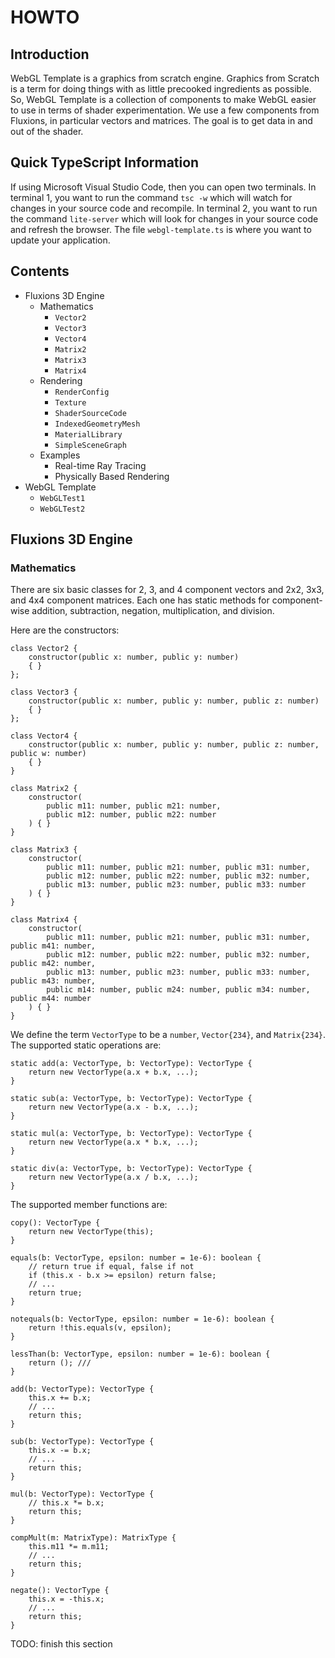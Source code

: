 # HOWTO

## Introduction

WebGL Template is a graphics from scratch engine. Graphics from Scratch is a term for doing things with as little precooked ingredients as possible. So, WebGL Template is a collection of components to make WebGL easier to use in terms of shader experimentation. We use a few components from Fluxions, in particular vectors and matrices. The goal is to get data in and out of the shader.

## Quick TypeScript Information

If using Microsoft Visual Studio Code, then you can open two terminals. In terminal 1, you want to run the command `tsc -w` which will watch for changes in your source code and recompile. In terminal 2, you want to run the command `lite-server` which will look for changes in your source code and refresh the browser. The file `webgl-template.ts` is where you want to update your application.

## Contents

* Fluxions 3D Engine
  * Mathematics
    * `Vector2`
    * `Vector3`
    * `Vector4`
    * `Matrix2`
    * `Matrix3`
    * `Matrix4`
  * Rendering
    * `RenderConfig`
    * `Texture`
    * `ShaderSourceCode`
    * `IndexedGeometryMesh`
    * `MaterialLibrary`
    * `SimpleSceneGraph`
  * Examples
    * Real-time Ray Tracing
    * Physically Based Rendering
* WebGL Template
  * `WebGLTest1`
  * `WebGLTest2`

## Fluxions 3D Engine

### Mathematics

There are six basic classes for 2, 3, and 4 component vectors and 2x2, 3x3, and 4x4 component matrices. Each one has static methods for component-wise addition, subtraction, negation, multiplication, and division.

Here are the constructors:

    class Vector2 {
        constructor(public x: number, public y: number)
        { }
    };

    class Vector3 {
        constructor(public x: number, public y: number, public z: number)
        { }
    };

    class Vector4 {
        constructor(public x: number, public y: number, public z: number, public w: number)
        { }
    }

    class Matrix2 {
        constructor(
            public m11: number, public m21: number,
            public m12: number, public m22: number
        ) { }
    }

    class Matrix3 {
        constructor(
            public m11: number, public m21: number, public m31: number,
            public m12: number, public m22: number, public m32: number,
            public m13: number, public m23: number, public m33: number
        ) { }
    }

    class Matrix4 {
        constructor(
            public m11: number, public m21: number, public m31: number, public m41: number,
            public m12: number, public m22: number, public m32: number, public m42: number,
            public m13: number, public m23: number, public m33: number, public m43: number,
            public m14: number, public m24: number, public m34: number, public m44: number
        ) { }
    }

We define the term `VectorType` to be a `number`, `Vector{234}`, and `Matrix{234}`. The supported static operations are:

    static add(a: VectorType, b: VectorType): VectorType {
        return new VectorType(a.x + b.x, ...);
    }

    static sub(a: VectorType, b: VectorType): VectorType {
        return new VectorType(a.x - b.x, ...);
    }

    static mul(a: VectorType, b: VectorType): VectorType {
        return new VectorType(a.x * b.x, ...);
    }

    static div(a: VectorType, b: VectorType): VectorType {
        return new VectorType(a.x / b.x, ...);
    }

The supported member functions are:

    copy(): VectorType {
        return new VectorType(this);
    }

    equals(b: VectorType, epsilon: number = 1e-6): boolean {
        // return true if equal, false if not
        if (this.x - b.x >= epsilon) return false;
        // ...
        return true;
    }

    notequals(b: VectorType, epsilon: number = 1e-6): boolean {
        return !this.equals(v, epsilon);
    }

    lessThan(b: VectorType, epsilon: number = 1e-6): boolean {
        return (); ///
    }

    add(b: VectorType): VectorType {
        this.x += b.x;
        // ...
        return this;
    }

    sub(b: VectorType): VectorType {
        this.x -= b.x;
        // ...
        return this;
    }

    mul(b: VectorType): VectorType {
        // this.x *= b.x;
        return this;
    }

    compMult(m: MatrixType): MatrixType {
        this.m11 *= m.m11;
        // ...
        return this;
    }

    negate(): VectorType {
        this.x = -this.x;
        // ...
        return this;
    }

TODO: finish this section